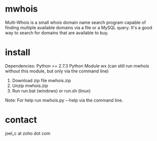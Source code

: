mwhois
==================

Multi-Whois is a small whois domain name search program capable of finding multiple available domains via a file or a MySQL query. It's a good way to search for domains that are available to buy.

install 
==================

Dependencies:
Python >= 2.7.3
Python Module wx (can still run mwhois without this module, but only via the command line)

1. Download zip file mwhois.zip 
2. Unzip mwhois.zip 
3. Run run.bat (windows) or run.sh (linux)

Note: For help run mwhois.py --help via the command line. 

contact
==================

joel_c at zoho dot com
